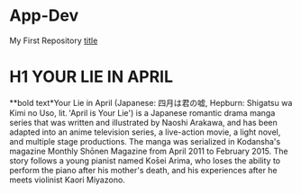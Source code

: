 # App-Dev
My First Repository
[title](https://en.wikipedia.org/wiki/Your_Lie_in_April)
# H1 YOUR LIE IN APRIL
**bold text*Your Lie in April (Japanese: 四月は君の嘘, Hepburn: Shigatsu wa Kimi no Uso, lit. 'April is Your Lie') is a Japanese romantic drama manga series that was written and illustrated by Naoshi Arakawa, and has been adapted into an anime television series, a live-action movie, a light novel, and multiple stage productions. The manga was serialized in Kodansha's magazine Monthly Shōnen Magazine from April 2011 to February 2015. The story follows a young pianist named Kо̄sei Arima, who loses the ability to perform the piano after his mother's death, and his experiences after he meets violinist Kaori Miyazono.
